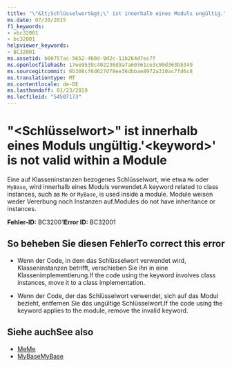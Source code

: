 ```yaml
---
title: "\"&lt;Schlüsselwort&gt;\" ist innerhalb eines Moduls ungültig."
ms.date: 07/20/2015
f1_keywords:
- vbc32001
- bc32001
helpviewer_keywords:
- BC32001
ms.assetid: b00757ac-5652-460d-9d2c-11b264d7ec7f
ms.openlocfilehash: 17ee9539c402230d9a7a60361ce3c90d363bb349
ms.sourcegitcommit: 6b308cf6d627d78ee36dbbae8972a310ac7fd6c8
ms.translationtype: MT
ms.contentlocale: de-DE
ms.lasthandoff: 01/23/2019
ms.locfileid: "54507173"
---
```

# <a name="ltkeywordgt-is-not-valid-within-a-module"></a><span data-ttu-id="ef3d5-102">"&lt;Schlüsselwort&gt;" ist innerhalb eines Moduls ungültig.</span><span class="sxs-lookup"><span data-stu-id="ef3d5-102">'&lt;keyword&gt;' is not valid within a Module</span></span>
<span data-ttu-id="ef3d5-103">Eine auf Klasseninstanzen bezogenes Schlüsselwort, wie etwa `Me` oder `MyBase`, wird innerhalb eines Moduls verwendet.</span><span class="sxs-lookup"><span data-stu-id="ef3d5-103">A keyword related to class instances, such as `Me` or `MyBase`, is used inside a module.</span></span> <span data-ttu-id="ef3d5-104">Module weisen weder Vererbung noch Instanzen auf.</span><span class="sxs-lookup"><span data-stu-id="ef3d5-104">Modules do not have inheritance or instances.</span></span>  
  
 <span data-ttu-id="ef3d5-105">**Fehler-ID:** BC32001</span><span class="sxs-lookup"><span data-stu-id="ef3d5-105">**Error ID:** BC32001</span></span>  
  
## <a name="to-correct-this-error"></a><span data-ttu-id="ef3d5-106">So beheben Sie diesen Fehler</span><span class="sxs-lookup"><span data-stu-id="ef3d5-106">To correct this error</span></span>  
  
-   <span data-ttu-id="ef3d5-107">Wenn der Code, in dem das Schlüsselwort verwendet wird, Klasseninstanzen betrifft, verschieben Sie ihn in eine Klassenimplementierung.</span><span class="sxs-lookup"><span data-stu-id="ef3d5-107">If the code using the keyword involves class instances, move it to a class implementation.</span></span>  
  
-   <span data-ttu-id="ef3d5-108">Wenn der Code, der das Schlüsselwort verwendet, sich auf das Modul bezieht, entfernen Sie das ungültige Schlüsselwort.</span><span class="sxs-lookup"><span data-stu-id="ef3d5-108">If the code using the keyword applies to the module, remove the invalid keyword.</span></span>  
  
## <a name="see-also"></a><span data-ttu-id="ef3d5-109">Siehe auch</span><span class="sxs-lookup"><span data-stu-id="ef3d5-109">See also</span></span>
- [<span data-ttu-id="ef3d5-110">Me</span><span class="sxs-lookup"><span data-stu-id="ef3d5-110">Me</span></span>](~/docs/visual-basic/programming-guide/program-structure/me-my-mybase-and-myclass.md#me)
- [<span data-ttu-id="ef3d5-111">MyBase</span><span class="sxs-lookup"><span data-stu-id="ef3d5-111">MyBase</span></span>](~/docs/visual-basic/programming-guide/program-structure/me-my-mybase-and-myclass.md#mybase)
